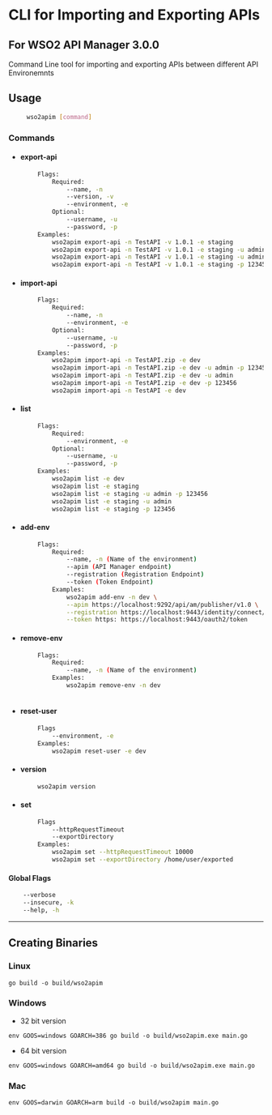 # CLI for Importing and Exporting APIs
## For WSO2 API Manager 3.0.0

Command Line tool for importing and exporting APIs between different API Environemnts

## Usage 
```bash
     wso2apim [command]
```
### Commands
   * #### export-api
```bash
        Flags:
            Required:
                --name, -n
                --version, -v
                --environment, -e
            Optional:
                --username, -u
                --password, -p
        Examples:
            wso2apim export-api -n TestAPI -v 1.0.1 -e staging
            wso2apim export-api -n TestAPI -v 1.0.1 -e staging -u admin -p 123456
            wso2apim export-api -n TestAPI -v 1.0.1 -e staging -u admin
            wso2apim export-api -n TestAPI -v 1.0.1 -e staging -p 123456
```


* #### import-api
    
```bash
        Flags:
            Required:
                --name, -n
                --environment, -e
            Optional:
                --username, -u 
                --password, -p 
        Examples:
            wso2apim import-api -n TestAPI.zip -e dev
            wso2apim import-api -n TestAPI.zip -e dev -u admin -p 123456
            wso2apim import-api -n TestAPI.zip -e dev -u admin
            wso2apim import-api -n TestAPI.zip -e dev -p 123456 
            wso2apim import-api -n TestAPI -e dev
```
* #### list
```bash
        Flags:
            Required:
                --environment, -e
            Optional:
                --username, -u 
                --password, -p 
        Examples:
            wso2apim list -e dev
            wso2apim list -e staging 
            wso2apim list -e staging -u admin -p 123456
            wso2apim list -e staging -u admin
            wso2apim list -e staging -p 123456
```
* #### add-env
```bash
        Flags:
            Required:
                --name, -n (Name of the environment)
                --apim (API Manager endpoint)
                --registration (Registration Endpoint)
                --token (Token Endpoint)
            Examples:
                wso2apim add-env -n dev \
                --apim https://localhost:9292/api/am/publisher/v1.0 \
                --registration https://localhost:9443/identity/connect/register \
                --token https: https://localhost:9443/oauth2/token
```
* #### remove-env
```bash
        Flags:
            Required:
                --name, -n (Name of the environment)
            Examples:
                wso2apim remove-env -n dev
                
```

* #### reset-user
```bash
        Flags
            --environment, -e
        Examples:
            wso2apim reset-user -e dev
```
* #### version
```bash
        wso2apim version 
``` 

* #### set
```bash
        Flags
            --httpRequestTimeout
            --exportDirectory
        Examples:
            wso2apim set --httpRequestTimeout 10000
            wso2apim set --exportDirectory /home/user/exported 
```
        
#### Global Flags
```bash
    --verbose
    --insecure, -k
    --help, -h
```

<hr/>

## Creating Binaries

### Linux
```
go build -o build/wso2apim
```
### Windows
* 32 bit version
```
env GOOS=windows GOARCH=386 go build -o build/wso2apim.exe main.go
```
* 64 bit version
```
env GOOS=windows GOARCH=amd64 go build -o build/wso2apim.exe main.go
```

### Mac
```
env GOOS=darwin GOARCH=arm build -o build/wso2apim main.go
```
